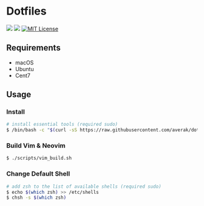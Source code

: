 # Dotfiles

[![](https://github.com/averak/dotfiles/workflows/macos/badge.svg)](https://github.com/averak/dotfiles/actions)
[![](https://github.com/averak/dotfiles/workflows/ubuntu/badge.svg)](https://github.com/averak/dotfiles/actions)
[![MIT License](http://img.shields.io/badge/license-MIT-blue.svg?style=flat)](LICENSE.txt)

## Requirements

- macOS
- Ubuntu
- Cent7

## Usage

### Install

```sh
# install essential tools (required sudo)
$ /bin/bash -c "$(curl -sS https://raw.githubusercontent.com/averak/dotfiles/master/setup.sh)"
```

### Build Vim & Neovim

```sh
$ ./scripts/vim_build.sh
```

### Change Default Shell

```sh
# add zsh to the list of available shells (required sudo)
$ echo $(which zsh) >> /etc/shells
$ chsh -s $(which zsh)
```
